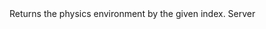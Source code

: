 <function name="GetActiveEnvironmentByIndex" parent="physenv" type="libraryfunc">
	<description>
			Returns the physics environment by the given index.
	</description>
	<realm>Server</realm>
	<args>
		<arg name="index" type="number"></arg>
	</args>
	<rets>
		<ret name="IPhysicsEnvironment" type="IPhysicsEnvironment"></ret>
	</rets>
</function>